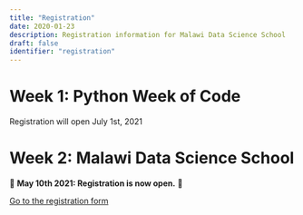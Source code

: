 ```yaml
---
title: "Registration"
date: 2020-01-23
description: Registration information for Malawi Data Science School
draft: false
identifier: "registration"
---
```


# Week 1: Python Week of Code

Registration will open July 1st, 2021

# Week 2: Malawi Data Science School

📢 **May 10th 2021: Registration is now open.** 📢

<a href="https://mwdata.science/app/registration/">Go to the registration form</a>
